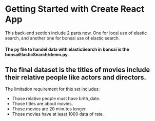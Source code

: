 # Getting Started with Create React App
This back-end section include 2 parts now. One for local use of elastic search, and another one for bonsai use of elastic search.
#### **The py file to handel data with elasticSearch in bonsai is the bonsaiElasticSearch/demo.py.**

## The final dataset is the titles of movies include their relative people like actors and directors. 
The limitation requirement for this set includes:
- Those relative people must have brith_date.
- Those titles are about movies.
- Those movies are 20 minutes longer.
- Those movies have at least 1000 data of rate.
